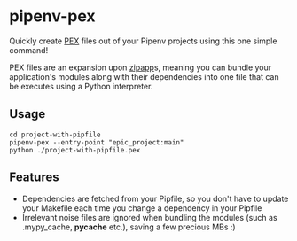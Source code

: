 # pipenv-pex
Quickly create [PEX](https://github.com/pantsbuild/pex) files out of your
Pipenv projects using this one simple command!

PEX files are an expansion upon [zipapp](https://docs.python.org/3/library/zipapp.html)s, meaning you can bundle your application's modules along with their dependencies into one file that can be executes using a Python interpreter.

## Usage
``` shell
cd project-with-pipfile
pipenv-pex --entry-point "epic_project:main"
python ./project-with-pipfile.pex
```

## Features
- Dependencies are fetched from your Pipfile, so you don't have to update your Makefile each time you change a dependency in your Pipfile
- Irrelevant noise files are ignored when bundling the modules (such as .mypy_cache, __pycache__ etc.), saving a few precious MBs :)
